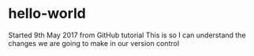 # hello-world
Started 9th May 2017 from GitHub tutorial
This is so I can understand the changes we are going to make in our version control
